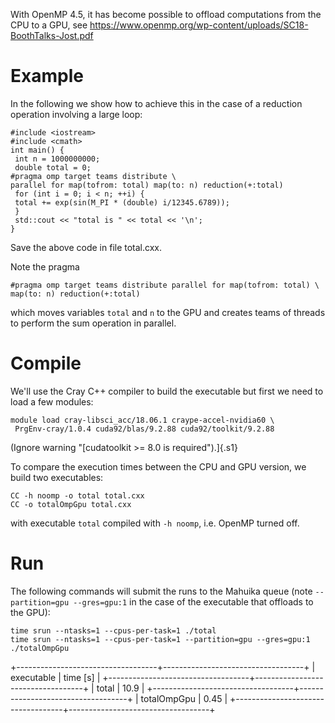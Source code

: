 With OpenMP 4.5, it has become possible to offload computations from the
CPU to a GPU,
see <https://www.openmp.org/wp-content/uploads/SC18-BoothTalks-Jost.pdf>

Example
=======

In the following we show how to achieve this in the case of a reduction
operation involving a large loop:

    #include <iostream>
    #include <cmath>
    int main() {
     int n = 1000000000;
     double total = 0;
    #pragma omp target teams distribute \
    parallel for map(tofrom: total) map(to: n) reduction(+:total)
     for (int i = 0; i < n; ++i) {
     total += exp(sin(M_PI * (double) i/12345.6789));
     }
     std::cout << "total is " << total << '\n';
    }

Save the above code in file total.cxx.

Note the pragma

    #pragma omp target teams distribute parallel for map(tofrom: total) \
    map(to: n) reduction(+:total)

which moves variables `total` and `n` to the GPU and creates teams of
threads to perform the sum operation in parallel. 

Compile
=======

We\'ll use the Cray C++ compiler to build the executable but first we
need to load a few modules:

    module load cray-libsci_acc/18.06.1 craype-accel-nvidia60 \
     PrgEnv-cray/1.0.4 cuda92/blas/9.2.88 cuda92/toolkit/9.2.88

(Ignore warning \"[cudatoolkit \>= 8.0 is required\").]{.s1}

To compare the execution times between the CPU and GPU version, we build
two executables:

    CC -h noomp -o total total.cxx
    CC -o totalOmpGpu total.cxx

with executable `total` compiled with `-h noomp`, i.e. OpenMP turned
off.

Run
===

The following commands will submit the runs to the Mahuika queue (note
`--partition=gpu --gres=gpu:1` in the case of the executable that
offloads to the GPU):

    time srun --ntasks=1 --cpus-per-task=1 ./total
    time srun --ntasks=1 --cpus-per-task=1 --partition=gpu --gres=gpu:1 ./totalOmpGpu

+-----------------------------------+-----------------------------------+
| executable                        | time \[s\]                        |
+-----------------------------------+-----------------------------------+
| total                             | 10.9                              |
+-----------------------------------+-----------------------------------+
| totalOmpGpu                       | 0.45                              |
+-----------------------------------+-----------------------------------+
